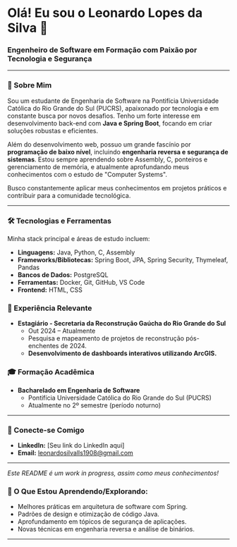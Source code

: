 # Olá! Eu sou o Leonardo Lopes da Silva 👋

### Engenheiro de Software em Formação com Paixão por Tecnologia e Segurança

---

### 🚀 Sobre Mim

Sou um estudante de Engenharia de Software na Pontifícia Universidade Católica do Rio Grande do Sul (PUCRS), apaixonado por tecnologia e em constante busca por novos desafios. Tenho um forte interesse em desenvolvimento back-end com **Java e Spring Boot**, focando em criar soluções robustas e eficientes.

Além do desenvolvimento web, possuo um grande fascínio por **programação de baixo nível**, incluindo **engenharia reversa e segurança de sistemas**. Estou sempre aprendendo sobre Assembly, C, ponteiros e gerenciamento de memória, e atualmente aprofundando meus conhecimentos com o estudo de "Computer Systems".

Busco constantemente aplicar meus conhecimentos em projetos práticos e contribuir para a comunidade tecnológica.

---

### 🛠️ Tecnologias e Ferramentas

Minha stack principal e áreas de estudo incluem:

* **Linguagens:** Java, Python, C, Assembly
* **Frameworks/Bibliotecas:** Spring Boot, JPA, Spring Security, Thymeleaf, Pandas
* **Bancos de Dados:** PostgreSQL
* **Ferramentas:** Docker, Git, GitHub, VS Code
* **Frontend:** HTML, CSS


### 💼 Experiência Relevante

* **Estagiário - Secretaria da Reconstrução Gaúcha do Rio Grande do Sul**
    * Out 2024 – Atualmente
    * Pesquisa e mapeamento de projetos de reconstrução pós-enchentes de 2024.
    * **Desenvolvimento de dashboards interativos utilizando ArcGIS.**

### 🎓 Formação Acadêmica

* **Bacharelado em Engenharia de Software**
    * Pontifícia Universidade Católica do Rio Grande do Sul (PUCRS)
    * Atualmente no 2º semestre (período noturno)

---

### 🤝 Conecte-se Comigo

* **LinkedIn:** [Seu link do LinkedIn aqui]
* **Email:** leonardosilvalls1908@gmail.com

---

_Este README é um work in progress, assim como meus conhecimentos!_
### 🌱 O Que Estou Aprendendo/Explorando:

* Melhores práticas em arquitetura de software com Spring.
* Padrões de design e otimização de código Java.
* Aprofundamento em tópicos de segurança de aplicações.
* Novas técnicas em engenharia reversa e análise de binários.

---
